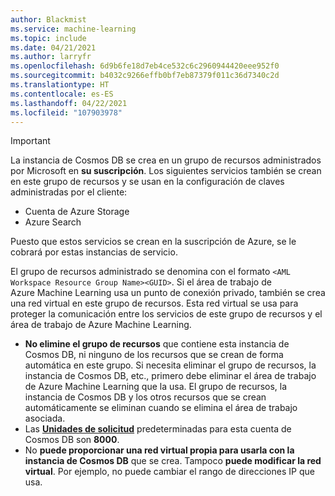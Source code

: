 ```yaml
---
author: Blackmist
ms.service: machine-learning
ms.topic: include
ms.date: 04/21/2021
ms.author: larryfr
ms.openlocfilehash: 6d9b6fe18d7eb4ce532c6c2960944420eee952f0
ms.sourcegitcommit: b4032c9266effb0bf7eb87379f011c36d7340c2d
ms.translationtype: HT
ms.contentlocale: es-ES
ms.lasthandoff: 04/22/2021
ms.locfileid: "107903978"
---
```

> [!IMPORTANT]
> La instancia de Cosmos DB se crea en un grupo de recursos administrados por Microsoft en __su suscripción__. Los siguientes servicios también se crean en este grupo de recursos y se usan en la configuración de claves administradas por el cliente:
> * Cuenta de Azure Storage
> * Azure Search
>
> Puesto que estos servicios se crean en la suscripción de Azure, se le cobrará por estas instancias de servicio. 
>
> El grupo de recursos administrado se denomina con el formato `<AML Workspace Resource Group Name><GUID>`. Si el área de trabajo de Azure Machine Learning usa un punto de conexión privado, también se crea una red virtual en este grupo de recursos. Esta red virtual se usa para proteger la comunicación entre los servicios de este grupo de recursos y el área de trabajo de Azure Machine Learning.
> 
> * __No elimine el grupo de recursos__ que contiene esta instancia de Cosmos DB, ni ninguno de los recursos que se crean de forma automática en este grupo. Si necesita eliminar el grupo de recursos, la instancia de Cosmos DB, etc., primero debe eliminar el área de trabajo de Azure Machine Learning que la usa. El grupo de recursos, la instancia de Cosmos DB y los otros recursos que se crean automáticamente se eliminan cuando se elimina el área de trabajo asociada.
> * Las [__Unidades de solicitud__](../articles/cosmos-db/request-units.md) predeterminadas para esta cuenta de Cosmos DB son __8000__.
> * No __puede proporcionar una red virtual propia para usarla con la instancia de Cosmos DB__ que se crea. Tampoco __puede modificar la red virtual__. Por ejemplo, no puede cambiar el rango de direcciones IP que usa.
